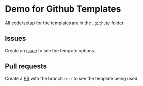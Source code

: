 # Demo for Github Templates
All code/setup for the templates are in the `.github/` folder.

## Issues
Create an [issue](https://github.com/claesgill/github_templates/issues) to see the template options.

## Pull requests
Create a [PR](https://github.com/claesgill/github_templates/pulls) with the branch `test` to see the template being used.
